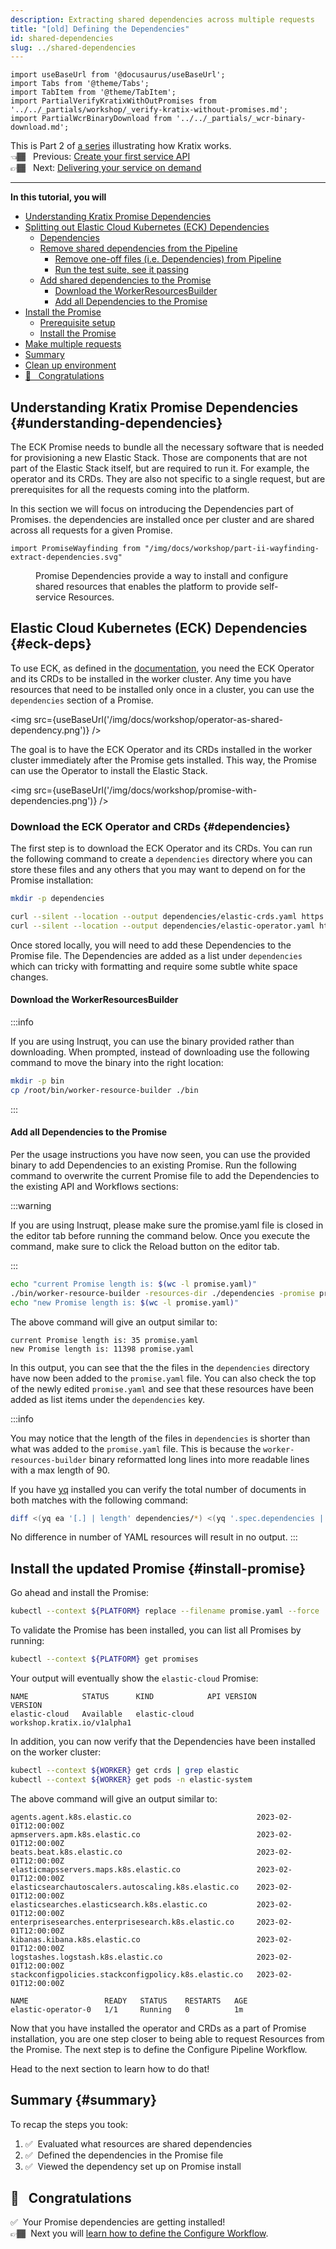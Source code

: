 ```yaml
---
description: Extracting shared dependencies across multiple requests
title: "[old] Defining the Dependencies"
id: shared-dependencies
slug: ../shared-dependencies
---
```


```mdx-code-block
import useBaseUrl from '@docusaurus/useBaseUrl';
import Tabs from '@theme/Tabs';
import TabItem from '@theme/TabItem';
import PartialVerifyKratixWithOutPromises from '../../_partials/workshop/_verify-kratix-without-promises.md';
import PartialWcrBinaryDownload from '../../_partials/_wcr-binary-download.md';
```

This is Part 2 of [a series](intro) illustrating how Kratix works. <br />
👈🏾&nbsp;&nbsp; Previous: [Create your first service API](creating-an-api) <br />
👉🏾&nbsp;&nbsp; Next: [Delivering your service on demand](service-on-demand) <br />

<hr />

**In this tutorial, you will**

- [Understanding Kratix Promise Dependencies](#understanding-dependencies)
- [Splitting out Elastic Cloud Kubernetes (ECK) Dependencies](#splitting-dependencies)
  - [Dependencies](#dependencies)
  - [Remove shared dependencies from the Pipeline](#remove-shared-dependencies-from-the-pipeline)
    - [Remove one-off files (i.e. Dependencies) from Pipeline](#remove-one-off-files-ie-dependencies-from-pipeline)
    - [Run the test suite, see it passing](#run-the-test-suite-see-it-passing)
  - [Add shared dependencies to the Promise](#add-shared-dependencies-to-the-promise)
    - [Download the WorkerResourcesBuilder](#download-the-workerresourcesbuilder)
    - [Add all Dependencies to the Promise](#add-all-dependencies-to-the-promise)
- [Install the Promise](#install-promise)
  - [Prerequisite setup](#prerequisite-setup)
  - [Install the Promise](#install-the-promise)
- [Make multiple requests](#resource-requests)
- [Summary](#summary-summary)
- [Clean up environment](#clean-up-environment-cleanup)
- [🎉   Congratulations](#--congratulations)

## Understanding Kratix Promise Dependencies {#understanding-dependencies}

The ECK Promise needs to bundle all the necessary software that is needed for provisioning a new Elastic Stack. Those are components that are not part of the Elastic Stack itself, but are required to run it. For example, the operator and its CRDs. They are also not specific to a single request, but are prerequisites for all the requests coming into the platform.

In this section we will focus on introducing the Dependencies part of Promises. the dependencies are installed once per cluster and are shared across all requests for a given Promise.

```mdx-code-block
import PromiseWayfinding from "/img/docs/workshop/part-ii-wayfinding-extract-dependencies.svg"
```

<figure class="diagram">
  <PromiseWayfinding className="small"/>

  <figcaption>Promise Dependencies provide a way to install and configure shared resources that enables the platform to provide self-service Resources.</figcaption>
</figure>

## Elastic Cloud Kubernetes (ECK) Dependencies {#eck-deps}

To use ECK, as defined in the [documentation](https://www.elastic.co/guide/en/cloud-on-k8s/2.8/k8s-deploy-eck.html), you need the ECK Operator and its CRDs to be installed in the worker cluster. Any time you have resources that need to be installed only once in a cluster, you can use the `dependencies` section of a Promise.

<img src={useBaseUrl('/img/docs/workshop/operator-as-shared-dependency.png')} />

The goal is to have the ECK Operator and its CRDs installed in the worker cluster immediately after the Promise gets installed. This way, the Promise can use the Operator to install the Elastic Stack.

<img src={useBaseUrl('/img/docs/workshop/promise-with-dependencies.png')} />

### Download the ECK Operator and CRDs {#dependencies}

The first step is to download the ECK Operator and its CRDs. You can run the following command to create a `dependencies` directory where you can store these files and any others that you may want to depend on for the Promise installation:

```bash
mkdir -p dependencies

curl --silent --location --output dependencies/elastic-crds.yaml https://download.elastic.co/downloads/eck/2.8.0/crds.yaml
curl --silent --location --output dependencies/elastic-operator.yaml https://download.elastic.co/downloads/eck/2.8.0/operator.yaml
```

Once stored locally, you will need to add these Dependencies to the Promise file. The Dependencies are added as a list under `dependencies` which can tricky with formatting and require some subtle white space changes.

#### Download the WorkerResourcesBuilder

:::info

If you are using Instruqt, you can use the binary provided rather than downloading. When prompted, instead of downloading use the following command to move the binary into the right location:

```bash
mkdir -p bin
cp /root/bin/worker-resource-builder ./bin
```

:::

<PartialWcrBinaryDownload />

#### Add all Dependencies to the Promise

Per the usage instructions you have now seen, you can use the provided binary to add Dependencies to an existing Promise. Run the following command to overwrite the current Promise file to add the Dependencies to the existing API and Workflows sections:

:::warning

If you are using Instruqt, please make sure the promise.yaml file is closed in
the editor tab before running the command below. Once you execute the command,
make sure to click the Reload button on the editor tab.

:::

```bash
echo "current Promise length is: $(wc -l promise.yaml)"
./bin/worker-resource-builder -resources-dir ./dependencies -promise promise.yaml | tee tmp-promise.yaml  >/dev/null; mv tmp-promise.yaml promise.yaml
echo "new Promise length is: $(wc -l promise.yaml)"
```

The above command will give an output similar to:

```shell-session
current Promise length is: 35 promise.yaml
new Promise length is: 11398 promise.yaml
```

In this output, you can see that the the files in the `dependencies` directory have now been added to the `promise.yaml` file. You can also check the top of the newly edited `promise.yaml` and see that these resources have been added as list items under the `dependencies` key.

:::info

You may notice that the length of the files in `dependencies` is shorter than what was added to the `promise.yaml` file. This is because the `worker-resources-builder` binary reformatted long lines into more readable lines with a max length of 90.

If you have [yq](https://mikefarah.gitbook.io/yq/) installed you can verify the total number of documents in both matches with the following command:

```bash
diff <(yq ea '[.] | length' dependencies/*) <(yq '.spec.dependencies | length' promise.yaml)
```

No difference in number of YAML resources will result in no output.
:::

## Install the updated Promise {#install-promise}

Go ahead and install the Promise:

```bash
kubectl --context ${PLATFORM} replace --filename promise.yaml --force
```

To validate the Promise has been installed, you can list all Promises by running:

```bash
kubectl --context ${PLATFORM} get promises
```

Your output will eventually show the `elastic-cloud` Promise:

```shell-session
NAME            STATUS      KIND            API VERSION                   VERSION
elastic-cloud   Available   elastic-cloud   workshop.kratix.io/v1alpha1
```

In addition, you can now verify that the Dependencies have been installed on the worker cluster:

```bash
kubectl --context ${WORKER} get crds | grep elastic
kubectl --context ${WORKER} get pods -n elastic-system
```

The above command will give an output similar to:

```shell-session
agents.agent.k8s.elastic.co                            2023-02-01T12:00:00Z
apmservers.apm.k8s.elastic.co                          2023-02-01T12:00:00Z
beats.beat.k8s.elastic.co                              2023-02-01T12:00:00Z
elasticmapsservers.maps.k8s.elastic.co                 2023-02-01T12:00:00Z
elasticsearchautoscalers.autoscaling.k8s.elastic.co    2023-02-01T12:00:00Z
elasticsearches.elasticsearch.k8s.elastic.co           2023-02-01T12:00:00Z
enterprisesearches.enterprisesearch.k8s.elastic.co     2023-02-01T12:00:00Z
kibanas.kibana.k8s.elastic.co                          2023-02-01T12:00:00Z
logstashes.logstash.k8s.elastic.co                     2023-02-01T12:00:00Z
stackconfigpolicies.stackconfigpolicy.k8s.elastic.co   2023-02-01T12:00:00Z

NAME                 READY   STATUS    RESTARTS   AGE
elastic-operator-0   1/1     Running   0          1m
```

Now that you have installed the operator and CRDs as a part of Promise installation, you are one step closer to being able to request Resources from the Promise. The next step is to define the Configure Pipeline Workflow.

Head to the next section to learn how to do that!

## Summary {#summary}

To recap the steps you took:

1. ✅&nbsp;&nbsp;Evaluated what resources are shared dependencies
1. ✅&nbsp;&nbsp;Defined the dependencies in the Promise file
1. ✅&nbsp;&nbsp;Viewed the dependency set up on Promise install

## 🎉 &nbsp; Congratulations

✅&nbsp;&nbsp;Your Promise dependencies are getting installed!<br />
👉🏾&nbsp;&nbsp;Next you will [learn how to define the Configure Workflow](./service-on-demand).
